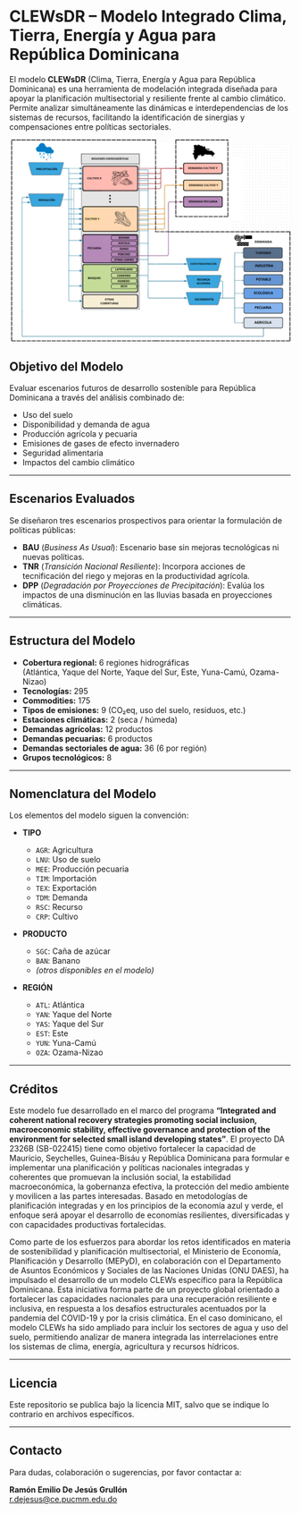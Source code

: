 # CLEWsDR – Modelo Integrado Clima, Tierra, Energía y Agua para República Dominicana

El modelo **CLEWsDR** (Clima, Tierra, Energía y Agua para República Dominicana) es una herramienta de modelación integrada diseñada para apoyar la planificación multisectorial y resiliente frente al cambio climático. Permite analizar simultáneamente las dinámicas e interdependencias de los sistemas de recursos, facilitando la identificación de sinergias y compensaciones entre políticas sectoriales.

![CLEWSDRModelStructure](https://github.com/remiliod/CLEWsDR/blob/main/CLEWsDR-ModelStructure.png)

## Objetivo del Modelo

Evaluar escenarios futuros de desarrollo sostenible para República Dominicana a través del análisis combinado de:

- Uso del suelo
- Disponibilidad y demanda de agua
- Producción agrícola y pecuaria
- Emisiones de gases de efecto invernadero
- Seguridad alimentaria
- Impactos del cambio climático

---

## Escenarios Evaluados

Se diseñaron tres escenarios prospectivos para orientar la formulación de políticas públicas:

- **BAU** (*Business As Usual*): Escenario base sin mejoras tecnológicas ni nuevas políticas.
- **TNR** (*Transición Nacional Resiliente*): Incorpora acciones de tecnificación del riego y mejoras en la productividad agrícola.
- **DPP** (*Degradación por Proyecciones de Precipitación*): Evalúa los impactos de una disminución en las lluvias basada en proyecciones climáticas.

---

## Estructura del Modelo

- **Cobertura regional:** 6 regiones hidrográficas  
  (Atlántica, Yaque del Norte, Yaque del Sur, Este, Yuna-Camú, Ozama-Nizao)
- **Tecnologías:** 295
- **Commodities:** 175
- **Tipos de emisiones:** 9 (CO₂eq, uso del suelo, residuos, etc.)
- **Estaciones climáticas:** 2 (seca / húmeda)
- **Demandas agrícolas:** 12 productos
- **Demandas pecuarias:** 6 productos
- **Demandas sectoriales de agua:** 36 (6 por región)
- **Grupos tecnológicos:** 8

---

## Nomenclatura del Modelo

Los elementos del modelo siguen la convención:


- **TIPO**
  - `AGR`: Agricultura
  - `LNU`: Uso de suelo
  - `MEE`: Producción pecuaria
  - `TIM`: Importación
  - `TEX`: Exportación
  - `TDM`: Demanda
  - `RSC`: Recurso
  - `CRP`: Cultivo

- **PRODUCTO**
  - `SGC`: Caña de azúcar
  - `BAN`: Banano
  - *(otros disponibles en el modelo)*

- **REGIÓN**
  - `ATL`: Atlántica
  - `YAN`: Yaque del Norte
  - `YAS`: Yaque del Sur
  - `EST`: Este
  - `YUN`: Yuna-Camú
  - `OZA`: Ozama-Nizao

---

## Créditos

Este modelo fue desarrollado en el marco del programa **“Integrated and coherent national recovery strategies promoting social inclusion, macroeconomic stability, effective governance and protection of the environment for selected small island developing states”**. El proyecto DA 2326B (SB-022415) tiene como objetivo fortalecer la capacidad de Mauricio, Seychelles, Guinea-Bisáu y República Dominicana para formular e implementar una planificación y políticas nacionales integradas y coherentes que promuevan la inclusión social, la estabilidad macroeconómica, la gobernanza efectiva, la protección del medio ambiente y movilicen a las partes interesadas. Basado en metodologías de planificación integradas y en los principios de la economía azul y verde, el enfoque será apoyar el desarrollo de economías resilientes, diversificadas y con capacidades productivas fortalecidas.

Como parte de los esfuerzos para abordar los retos identificados en materia de sostenibilidad y planificación multisectorial, el Ministerio de Economía, Planificación y Desarrollo (MEPyD), en colaboración con el Departamento de Asuntos Económicos y Sociales de las Naciones Unidas (ONU DAES), ha impulsado el desarrollo de un modelo CLEWs específico para la República Dominicana. Esta iniciativa forma parte de un proyecto global orientado a fortalecer las capacidades nacionales para una recuperación resiliente e inclusiva, en respuesta a los desafíos estructurales acentuados por la pandemia del COVID-19 y por la crisis climática. En el caso dominicano, el modelo CLEWs ha sido ampliado para incluir los sectores de agua y uso del suelo, permitiendo analizar de manera integrada las interrelaciones entre los sistemas de clima, energía, agricultura y recursos hídricos.

---

## Licencia

Este repositorio se publica bajo la licencia MIT, salvo que se indique lo contrario en archivos específicos.

---

## Contacto

Para dudas, colaboración o sugerencias, por favor contactar a:

**Ramón Emilio De Jesús Grullón**  
r.dejesus@ce.pucmm.edu.do

